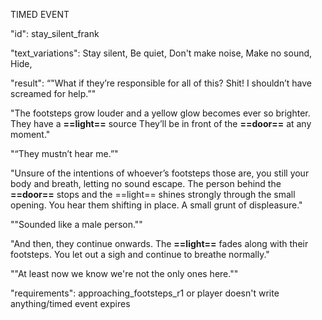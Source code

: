 TIMED EVENT

"id": stay_silent_frank

"text_variations":
Stay silent, Be quiet, Don't make noise, Make no sound, Hide,

"result":
“"What if they’re responsible for all of this? Shit! I shouldn’t have screamed for help.”"

"The footsteps grow louder and a yellow glow becomes ever so brighter. They have a **==light==** source They’ll be in front of the **==door==** at any moment."

"“They mustn’t hear me.”" 

"Unsure of the intentions of whoever’s footsteps those are, you still your body and breath, letting no sound escape. The person behind the **==door==** stops and the ==light== shines strongly through the small opening. You hear them shifting in place. A small grunt of displeasure."

""Sounded like a male person."" 

"And then, they continue onwards. The **==light==** fades along with their footsteps. You let out a sigh and continue to breathe normally."

""At least now we know we're not the only ones here.""

"requirements": approaching_footsteps_r1 or player doesn't write anything/timed event expires

